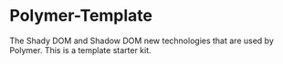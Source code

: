 # Polymer-Template
The Shady DOM and Shadow DOM new technologies that are used by Polymer. This is a template starter kit.
